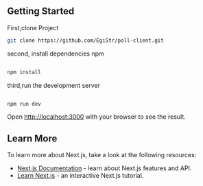 ## Getting Started

First,clone Project 

```bash
git clone https://github.com/EgiStr/poll-client.git

```

second, install dependencies npm

```bash

npm install

```

third,run the development server

```bash

npm run dev

```

Open [http://localhost:3000](http://localhost:3000) with your browser to see the result.

## Learn More

To learn more about Next.js, take a look at the following resources:

- [Next.js Documentation](https://nextjs.org/docs) - learn about Next.js features and API.
- [Learn Next.js](https://nextjs.org/learn) - an interactive Next.js tutorial.


